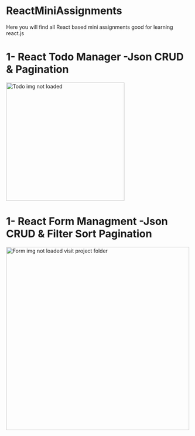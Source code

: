 # ReactMiniAssignments
Here you will find all React based mini assignments good for learning react.js

<h1>1- React Todo Manager -Json CRUD & Pagination</h1>
<img width="323" alt="Todo img not loaded" src="https://github.com/masai-course/krishna_pw05_322/blob/master/unit-3/sprint-2/day-3/
assignments/public/todo.PNG?raw=true"/>

<h1>1- React Form Managment -Json CRUD & Filter Sort Pagination</h1>
<img alt="Form img not loaded visit project folder" src="https://github.com/masai-course/krishna_pw05_322/blob/master/unit-3/sprint-3/day-2/form-jsoncrud-imgupload/public/formImg.PNG?raw=true" height="500px" />
